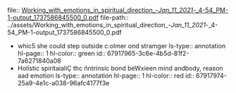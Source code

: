 file:: [Working_with_emotions_in_spiritual_direction_-_Jan_11_2021_-_4-54_PM-1-output_1737586845500_0.pdf](../assets/Working_with_emotions_in_spiritual_direction_-_Jan_11_2021_-_4-54_PM-1-output_1737586845500_0.pdf)
file-path:: ../assets/Working_with_emotions_in_spiritual_direction_-_Jan_11_2021_-_4-54_PM-1-output_1737586845500_0.pdf

- whic5 she could step outside c:olmer ond stramger
  ls-type:: annotation
  hl-page:: 1
  hl-color:: green
  id:: 67917965-3c6e-4b5d-81f2-7a6271840a08
- Holístic spiritaialiÇ thc ñntrinsic bond beWxieen mind andbody, reason aad emotion
  ls-type:: annotation
  hl-page:: 1
  hl-color:: red
  id:: 67917974-25a9-4e1c-a038-96afc4177f3e